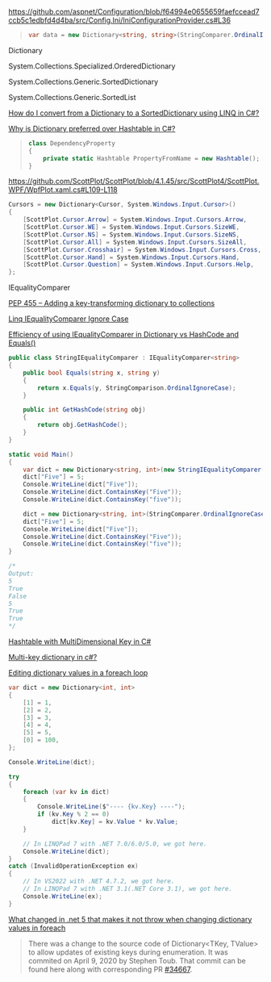 https://github.com/aspnet/Configuration/blob/f64994e0655659faefccead7ccb5c1edbfd4d4ba/src/Config.Ini/IniConfigurationProvider.cs#L36

> ```csharp
> var data = new Dictionary<string, string>(StringComparer.OrdinalIgnoreCase);
> ```

Dictionary

System.Collections.Specialized.OrderedDictionary

System.Collections.Generic.SortedDictionary

System.Collections.Generic.SortedList

[How do I convert from a Dictionary to a SortedDictionary using LINQ in C#?](https://stackoverflow.com/questions/451717/how-do-i-convert-from-a-dictionary-to-a-sorteddictionary-using-linq-in-c)

[Why is Dictionary preferred over Hashtable in C#?](https://stackoverflow.com/questions/301371/why-is-dictionary-preferred-over-hashtable-in-c)

> ```csharp
> class DependencyProperty
> {
>     private static Hashtable PropertyFromName = new Hashtable();
> }
> ```
>
> 

https://github.com/ScottPlot/ScottPlot/blob/4.1.45/src/ScottPlot4/ScottPlot.WPF/WpfPlot.xaml.cs#L109-L118

```csharp
Cursors = new Dictionary<Cursor, System.Windows.Input.Cursor>()
{
    [ScottPlot.Cursor.Arrow] = System.Windows.Input.Cursors.Arrow,
    [ScottPlot.Cursor.WE] = System.Windows.Input.Cursors.SizeWE,
    [ScottPlot.Cursor.NS] = System.Windows.Input.Cursors.SizeNS,
    [ScottPlot.Cursor.All] = System.Windows.Input.Cursors.SizeAll,
    [ScottPlot.Cursor.Crosshair] = System.Windows.Input.Cursors.Cross,
    [ScottPlot.Cursor.Hand] = System.Windows.Input.Cursors.Hand,
    [ScottPlot.Cursor.Question] = System.Windows.Input.Cursors.Help,
};
```

IEqualityComparer

[PEP 455 – Adding a key-transforming dictionary to collections](https://peps.python.org/pep-0455/)

[Linq IEqualityComparer<string> Ignore Case](https://stackoverflow.com/questions/61175952/linq-iequalitycomparerstring-ignore-case)

[Efficiency of using IEqualityComparer in Dictionary vs HashCode and Equals()](https://stackoverflow.com/questions/7143948/efficiency-of-using-iequalitycomparer-in-dictionary-vs-hashcode-and-equals)

```csharp
public class StringIEqualityComparer : IEqualityComparer<string>
{
    public bool Equals(string x, string y)
    {
        return x.Equals(y, StringComparison.OrdinalIgnoreCase);
    }

    public int GetHashCode(string obj)
    {
        return obj.GetHashCode();
    }
}

static void Main()
{
    var dict = new Dictionary<string, int>(new StringIEqualityComparer());
    dict["Five"] = 5;
    Console.WriteLine(dict["Five"]);
    Console.WriteLine(dict.ContainsKey("Five"));
    Console.WriteLine(dict.ContainsKey("five"));

    dict = new Dictionary<string, int>(StringComparer.OrdinalIgnoreCase);
    dict["Five"] = 5;
    Console.WriteLine(dict["Five"]);
    Console.WriteLine(dict.ContainsKey("Five"));
    Console.WriteLine(dict.ContainsKey("five"));
}

/*
Output:
5
True
False
5
True
True
*/
```

[Hashtable with MultiDimensional Key in C#](https://stackoverflow.com/questions/689940/hashtable-with-multidimensional-key-in-c-sharp)

[Multi-key dictionary in c#?](https://stackoverflow.com/questions/1171812/multi-key-dictionary-in-c)

[Editing dictionary values in a foreach loop](https://stackoverflow.com/questions/1070766/editing-dictionary-values-in-a-foreach-loop)

```csharp
var dict = new Dictionary<int, int>
{
    [1] = 1,
    [2] = 2,
    [3] = 3,
    [4] = 4,
    [5] = 5,
    [0] = 100,
};

Console.WriteLine(dict);

try
{
    foreach (var kv in dict)
    {
        Console.WriteLine($"---- {kv.Key} ----");
        if (kv.Key % 2 == 0)
            dict[kv.Key] = kv.Value * kv.Value;
    }

    // In LINQPad 7 with .NET 7.0/6.0/5.0, we got here.
    Console.WriteLine(dict);
}
catch (InvalidOperationException ex)
{
    // In VS2022 with .NET 4.7.2, we got here.
    // In LINQPad 7 with .NET 3.1(.NET Core 3.1), we got here.
    Console.WriteLine(ex);
}
```

[What changed in .net 5 that makes it not throw when changing dictionary values in foreach](https://stackoverflow.com/questions/66939923/what-changed-in-net-5-that-makes-it-not-throw-when-changing-dictionary-values-i)

> There was a change to the source code of Dictionary<TKey, TValue> to allow updates of existing keys during enumeration. It was commited on April 9, 2020 by Stephen Toub. That commit can be found here along with corresponding PR [#34667](https://github.com/dotnet/runtime/pull/34667).

